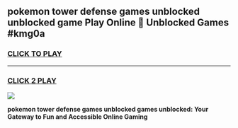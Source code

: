 
## pokemon tower defense games unblocked unblocked game Play Online 👋 Unblocked Games #kmg0a
<h3>
<a href="https://premium.freeplayer.one?title=pokemon_tower_defense_games_unblocked&ref=21F">CLICK TO PLAY</a></h3>
<hr>

<h3>
<a href="https://premium.freeplayer.one?title=pokemon_tower_defense_games_unblocked&ref=21F">CLICK 2 PLAY</a>
  
</h3>

<a href="https://premium.freeplayer.one?title=pokemon_tower_defense_games_unblocked&ref=21F/"><img src="https://clearcache.store/games.png"></a>


**pokemon tower defense games unblocked games unblocked: Your Gateway to Fun and Accessible Online Gaming**
